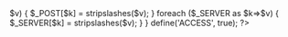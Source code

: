 <?php


Error_Reporting(0);



	$hostname				= "localhost";					// Õîñò

	$mysql_login			= "ËÎÃÈÍ";						// Ëîãèí ê ÁÄ

	$mysql_password			= "ÏÀÐÎËÜ";							// Ïàðîëü ê ÁÄ

	$database				= "ÁÀÇÀ";						// Áàçà äàííûõ

	$num					= 10;							// Êîë-âî âûâîäîâ íà ñòðàíèöó

	$cfgURL					= "ñàéò áåç http";						// URL ðåñóðñà

	$chmod					= "755";						// Ïðàâà ïàïêàì íà çàïèñü


// Äàííûå ëèöåíçèè. Ñëåäóþùèå ïåðåìåííûå ïîñëå óñòàíîâêè ñêðèïòà ÍÅ ÌÅÍßÒÜ!



  $licID				= 743;										// ID ëèöåíçèîííîé êîïèè

  $key					= "0W40-0N6E-W0HT-7863";					// Ëèöåíçèîííûé êëþ÷

  $mdhash				= "434dc8a33d7f9c85eb44fdf778619802";		// MD5 hash



// Ñîåäèíåíèå ñ ÁÄ
if (!($conn = mysql_connect($hostname, $mysql_login , $mysql_password))) {
	include "includes/errors/db.php";
	exit();
} else {
	if (!(mysql_select_db($database, $conn))) {
		include "includes/errors/db.php";
		exit();
	}
}
// Êîíåö ñîåäèíåíèÿ ñ ÁÄ

mysql_query("SET NAMES 'cp1251'");

set_magic_quotes_runtime(0);
@set_time_limit(0);
@ini_set('max_execution_time',0);
@ini_set('output_buffering',0);
$safe_mode = @ini_get('safe_mode');
$version = "1.24";

if(version_compare(phpversion(), '4.1.0') == -1) {
 $_POST   = &$HTTP_POST_VARS;
 $_GET    = &$HTTP_GET_VARS;
 $_SERVER = &$HTTP_SERVER_VARS;
}

if (@get_magic_quotes_gpc()) {
	foreach ($_POST as $k=>$v) {
		$_POST[$k] = stripslashes($v);
	}
	foreach ($_SERVER as $k=>$v) {
		$_SERVER[$k] = stripslashes($v);
	}
}

define('ACCESS', true);
?>
